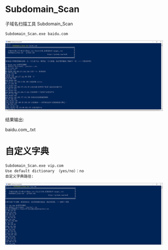 # Subdomain_Scan
子域名扫描工具 Subdomain_Scan

```
Subdomain_Scan.exe baidu.com
```

![Subdomain_Scan.png](https://github.com/Axx8/Subdomain_Scan/blob/main/images/Subdomain_Scan.png?raw=true)  

结果输出:

baidu.com_.txt

# 自定义字典
```
Subdomain_Scan.exe vip.com
Use default dictionary （yes/no）：no
自定义字典路径:
```

![Subdomain_Scan_vip.png](https://github.com/Axx8/Subdomain_Scan/blob/main/images/vip.png?raw=true)  
